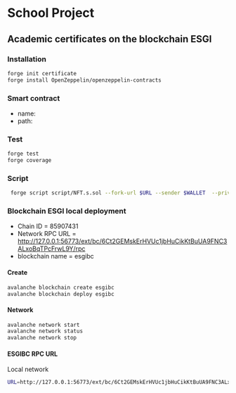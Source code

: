 # School Project

## Academic certificates on the blockchain ESGI

### Installation

```sh
forge init certificate
forge install OpenZeppelin/openzeppelin-contracts
```

### Smart contract

- name:
- path: 

### Test

```sh
forge test
forge coverage 
```

### Script

```sh
 forge script script/NFT.s.sol --fork-url $URL --sender $WALLET  --private-key $PK --broadcast
```

### Blockchain ESGI local deployment

- Chain ID = 85907431
- Network RPC URL = http://127.0.0.1:56773/ext/bc/6Ct2GEMskErHVUc1jbHuCikKtBuUA9FNC3ALxoBqTPcFrwL9Y/rpc
- blockchain name = esgibc

#### Create

```sh
avalanche blockchain create esgibc
avalanche blockchain deploy esgibc
```

#### Network

```sh
avalanche network start
avalanche network status
avalanche network stop
```

#### ESGIBC RPC URL

Local network

```sh
URL=http://127.0.0.1:56773/ext/bc/6Ct2GEMskErHVUc1jbHuCikKtBuUA9FNC3ALxoBqTPcFrwL9Y/rpc
```


